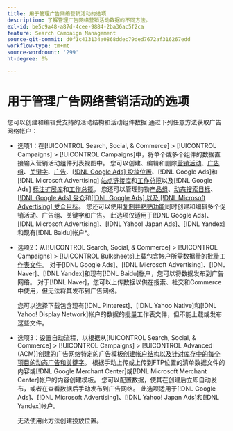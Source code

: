 ```yaml
---
title: 用于管理广告网络营销活动的选项
description: 了解管理广告网络营销活动数据的不同方法。
exl-id: be5c9a48-a87d-4cee-9884-2ba36ac5f2ca
feature: Search Campaign Management
source-git-commit: d0f1c413134a0868ddec79ded7672af316267edd
workflow-type: tm+mt
source-wordcount: '299'
ht-degree: 0%

---
```


# 用于管理广告网络营销活动的选项

您可以创建和编辑受支持的活动结构和活动组件数据
通过下列任意方法获取广告网络帐户：

* 选项1：在[!UICONTROL Search, Social, & Commerce] > [!UICONTROL Campaigns] > [!UICONTROL Campaigns]中，将单个或多个组件的数据直接输入营销活动组件列表视图中。 您可以创建、编辑和删除[营销活动](/help/search-social-commerce/campaign-management/campaigns/campaign-manage.md)、[广告组](/help/search-social-commerce/campaign-management/campaigns/ad-group-manage.md)、[关键字](/help/search-social-commerce/campaign-management/campaigns/keyword-manage.md)、[广告](/help/search-social-commerce/campaign-management/campaigns/ad-manage.md)、[[!DNL Google Ads] 投放位置](/help/search-social-commerce/campaign-management/campaigns/placement-manage.md)、[!DNL Google Ads]和[!DNL Microsoft Advertising] [站点链接库](/help/search-social-commerce/campaign-management/campaigns/sitelink-extension-manage.md)和[工作总揽](/help/search-social-commerce/campaign-management/campaigns/sitelink-extension-associate.md)以及[!DNL Google Ads] [标注扩展库](/help/search-social-commerce/campaign-management/campaigns/callout-extension-manage.md)和[工作总揽](/help/search-social-commerce/campaign-management/campaigns/callout-extension-associate.md)。 您还可以管理购物[产品组](/help/search-social-commerce/campaign-management/campaigns/product-group-manage.md)、[动态搜索目标](/help/search-social-commerce/campaign-management/campaigns/dynamic-search-target-manage.md)、[[!DNL Google Ads] 受众](/help/search-social-commerce/campaign-management/campaigns/audience-about.md)和[[!DNL Google Ads] 以及 [!DNL Microsoft Advertising] 受众目标](/help/search-social-commerce/campaign-management/campaigns/audience-targets-manage.md)。 您还可以使用[复制并粘贴功能](/help/search-social-commerce/campaign-management/campaigns/copy-paste.md)同时创建和编辑多个促销活动、广告组、关键字和广告。 此选项仅适用于[!DNL Google Ads]、[!DNL Microsoft Advertising]、[!DNL Yahoo! Japan Ads]、[!DNL Yandex]和现有[!DNL Baidu]帐户*。

* 选项2：从[!UICONTROL Search, Social, & Commerce] > [!UICONTROL Campaigns] > [!UICONTROL Bulksheets]上载包含帐户所需数据量的[批量工作表文件](/help/search-social-commerce/campaign-management/bulksheets/bulksheet-about.md)。 对于[!DNL Google Ads]、[!DNL Microsoft Advertising]、[!DNL Naver]、[!DNL Yandex]和现有[!DNL Baidu]帐户，您可以将数据发布到广告网络。 对于[!DNL Naver]，您可以上传数据以供在搜索、社交和Commerce中使用，但无法将其发布到广告网络。

  您可以选择下载包含现有[!DNL Pinterest]、[!DNL Yahoo Native]和[!DNL Yahoo! Display Network]帐户的数据的批量工作表文件，但不能上载或发布这些文件。

* 选项3：设置自动流程，以根据从[!UICONTROL Search, Social, & Commerce] > [!UICONTROL Campaigns] > [!UICONTROL  Advanced (ACM)]创建的广告网络特定的广告模板[创建帐户结构以及针对库存中的每个项目的动态广告和关键字](/help/search-social-commerce/campaign-management/inventory-feeds/inventory-feeds-about.md)。 根据手动上传或上传到FTP位置的清单数据文件的内容或[!DNL Google Merchant Center]或[!DNL Microsoft Merchant Center]帐户的内容创建模板。 您可以配置数据，使其在创建后立即自动发布，或者在查看数据后手动发布到广告网络。 此选项适用于[!DNL Google Ads]、[!DNL Microsoft Advertising]、[!DNL Yahoo! Japan Ads]和[!DNL Yandex]帐户。

  无法使用此方法创建投放位置。
